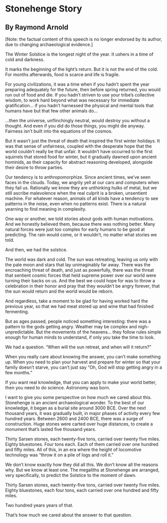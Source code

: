 # Stonehenge Story
## By Raymond Arnold

[Note: the factual content of this speech is no longer endorsed by its author,
due to changing archaeological evidence.]

The Winter Solstice is the longest night of the year. It ushers in a time of
cold and darkness. 

It marks the beginning of the light’s return. But it is not the end of the cold.
For months afterwards, food is scarce and life is fragile. 

For young civilizations, it was a time when if you hadn’t spent the year
preparing adequately for the future, then before spring returned, you would run
out of food and die. If you hadn’t striven to use your tribe’s collective
wisdom, to work hard beyond what was necessary for immediate gratification… if
you hadn’t harnessed the physical and mental tools that humans have but that few
other animals do…

 ...then the universe, unflinchingly neutral, would destroy you without a
thought. And even if you did do those things, you might die anyway. Fairness
isn’t built into the equations of the cosmos.

But it wasn’t just the threat of death that inspired the first winter holidays.
It was that sense of unfairness, coupled with the desperate hope that the world
couldn’t really be that unfair. It wouldn’t have occurred to the first squirrels
that stored food for winter, but it gradually dawned upon ancient hominids, as
their capacity for abstract reasoning developed, alongside their desire to throw
parties. 

Our tendency is to anthropomorphize. Since ancient times, we’ve seen faces in
the clouds. Today, we angrily yell at our cars and computers when they fail us.
Rationally we know they are unthinking hulks of metal, but we still ascribe
malevolence when the real culprit is a broken, unsentient machine. For whatever
reason, animals of all kinds have a tendency to see patterns in the noise, even
when no patterns exist. There is a natural yearning to find meaning in
complexity. 

One way or another, we told stories about gods with human motivations. And we
honestly believed them, because there was nothing better. Many natural forces
were just too complex for early humans to be good at predicting. The rain would
come, or it wouldn’t, no matter what stories we told.

And then, we had the solstice. 

The world was dark and cold. The sun was retreating, leaving us only with the
pale moon and stars that lay unimaginably far away. There was the encroaching
threat of death, and just as powerfully, there was the threat that sentient
cosmic forces that held supreme power over our world were turning their backs on
us. And the best we could hope for was to throw a celebration in their honor and
pray that they wouldn’t be angry forever, that the sun would return and the
world would be reborn. 

And regardless, take a moment to be glad for having worked hard the previous
year, so that we had meat stored up and wine that had finished fermenting. 

But as ages passed, people noticed something interesting: there was a pattern to
the gods getting angry. Weather may be complex and nigh-unpredictable. But the
movements of the heavens… they follow rules simple enough for human minds to
understand, if only you take the time to look. 

We had a question. “When will the sun retreat, and when will it return?”

When you really care about knowing the answer, you can’t make something up. When
you need to plan your harvest and prepare for winter so that your family doesn’t
starve, you can’t just say “Oh, God will stop getting angry in a few months.” 

If you want real knowledge, that you can apply to make your world better, then
you need to do science. Astronomy was born. 

I want to give you some perspective on how much we cared about this. Stonehenge
is an ancient archaeological wonder. To the best of our knowledge, it began as a
burial site around 3000 BCE. Over the next thousand years, it was gradually
built, in major phases of activity every few hundred years. Between 2600 and
2400 BCE, there was a surge of construction. Huge stones were carted over huge
distances, to create a monument that’s lasted five thousand years. 

Thirty Sarsen stones, each twenty-five tons, carried over twenty five miles.
Eighty bluestones. Four tons each. Each of them carried over one hundred and
fifty miles. All of this, in an era where the height of locomotive technology
was “throw it on a pile of logs and roll it.” 

We don’t know exactly how they did all this. We don’t know all the reasons why.
But we know at least one. The megaliths at Stonehenge are arranged, very
specifically, to predict the Solstice to the moment of dawn. 

Thirty Sarsen stones, each twenty-five tons, carried over twenty five miles.
Eighty bluestones, each four tons, each carried over one hundred and fifty
miles. 

Two hundred years years of that. 

That’s how much we cared about the answer to that question.
